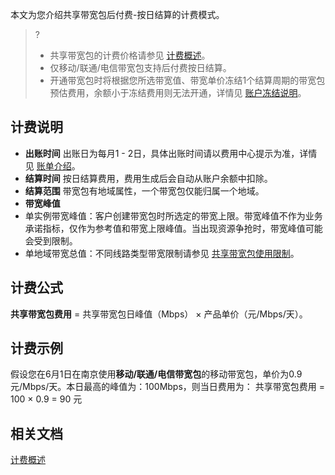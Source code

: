 本文为您介绍共享带宽包后付费-按日结算的计费模式。
>?
>- 共享带宽包的计费价格请参见 [计费概述](https://cloud.tencent.com/document/product/684/15255)。
>- 仅移动/联通/电信带宽包支持后付费按日结算。
>- 开通带宽包时将根据您所选带宽值、带宽单价冻结1个结算周期的带宽包预估费用，余额小于冻结费用则无法开通，详情见 [账户冻结说明](https://cloud.tencent.com/document/product/555/12039)。
>

## 计费说明
- **出账时间**
出账日为每月1 - 2日，具体出账时间请以费用中心提示为准，详情见 [账单介绍](https://cloud.tencent.com/document/product/555/30250)。
- **结算时间**
按日结算费用，费用生成后会自动从账户余额中扣除。
- **结算范围**
带宽包有地域属性，一个带宽包仅能归属一个地域。
- **带宽峰值**
 - 单实例带宽峰值：客户创建带宽包时所选定的带宽上限。带宽峰值不作为业务承诺指标，仅作为参考值和带宽上限峰值。当出现资源争抢时，带宽峰值可能会受到限制。
 - 单地域带宽总值：不同线路类型带宽限制请参见 [共享带宽包使用限制](https://cloud.tencent.com/document/product/684/15247)。

## 计费公式
**共享带宽包费用** = 共享带宽包日峰值（Mbps） × 产品单价（元/Mbps/天）。


## 计费示例
假设您在6月1日在南京使用**移动/联通/电信带宽包**的移动带宽包，单价为0.9元/Mbps/天。本日最高的峰值为：100Mbps，则当日费用为：
共享带宽包费用 = 100 × 0.9 = 90 元


## 相关文档
[计费概述](https://cloud.tencent.com/document/product/684/15255)
